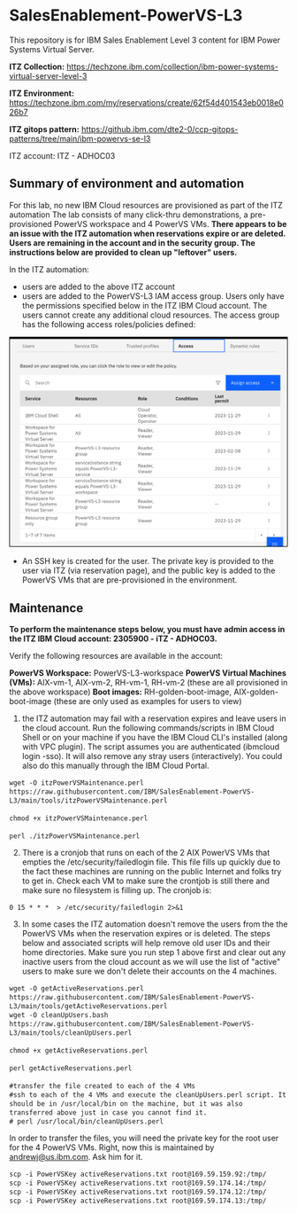 # SalesEnablement-PowerVS-L3
This repository is for IBM Sales Enablement Level 3 content for IBM Power Systems Virtual Server.

**ITZ Collection:** https://techzone.ibm.com/collection/ibm-power-systems-virtual-server-level-3

**ITZ Environment:** https://techzone.ibm.com/my/reservations/create/62f54d401543eb0018e026b7

**ITZ gitops pattern:** https://github.ibm.com/dte2-0/ccp-gitops-patterns/tree/main/ibm-powervs-se-l3

ITZ account: ITZ - ADHOC03

## Summary of environment and automation

For this lab, no new IBM Cloud resources are provisioned as part of the ITZ automation The lab consists of many click-thru demonstrations, a pre-provisioned PowerVS workspace and 4 PowerVS VMs. **There appears to be an issue with the ITZ automation when reservations expire or are deleted. Users are remaining in the account and in the security group. The instructions below are provided to clean up "leftover" users.**

In the ITZ automation:

- users are added to the above ITZ account
- users are added to the PowerVS-L3 IAM access group. Users only have the permissions specified below in the ITZ IBM Cloud account. The users cannot create any additional cloud resources. The access group has the following access roles/policies defined:

![](_attachments/PowerVS-L3-accessgroup.png)

- An SSH key is created for the user. The private key is provided to the user via ITZ (via reservation page), and the public key is added to the PowerVS VMs that are pre-provisioned in the environment.

## Maintenance

**To perform the maintenance steps below, you must have admin access in the ITZ IBM Cloud account: 2305900 - iTZ - ADHOC03.**

Verify the following resources are available in the account:

**PowerVS Workspace:** PowerVS-L3-workspace
**PowerVS Virtual Machines (VMs):** AIX-vm-1, AIX-vm-2, RH-vm-1, RH-vm-2 (these are all provisioned in the above workspace)
**Boot images:** RH-golden-boot-image, AIX-golden-boot-image (these are only used as examples for users to view)

1. the ITZ automation may fail with a reservation expires and leave users in the cloud account. Run the following commands/scripts in IBM Cloud Shell or on your machine if you have the IBM Cloud CLI's installed (along with VPC plugin). The script assumes you are authenticated (ibmcloud login -sso). It will also remove any stray users (interactively). You could also do this manually through the IBM Cloud Portal.

```
wget -O itzPowerVSMaintenance.perl https://raw.githubusercontent.com/IBM/SalesEnablement-PowerVS-L3/main/tools/itzPowerVSMaintenance.perl

chmod +x itzPowerVSMaintenance.perl

perl ./itzPowerVSMaintenance.perl
```

2. There is a cronjob that runs on each of the 2 AIX PowerVS VMs that empties the /etc/security/failedlogin file. This file fills up quickly due to the fact these machines are running on the public Internet and folks try to get in. Check each VM to make sure the crontjob is still there and make sure no filesystem is filling up.  The cronjob is:

```
0 15 * * *  > /etc/security/failedlogin 2>&1
```

3. In some cases the ITZ automation doesn't remove the users from the the PowerVS VMs when the reservation expires or is deleted. The steps below and associated scripts will help remove old user IDs and their home directories. Make sure you run step 1 above first and clear out any inactive users from the cloud account as we will use the list of "active" users to make sure we don't delete their accounts on the 4 machines.

```
wget -O getActiveReservations.perl https://raw.githubusercontent.com/IBM/SalesEnablement-PowerVS-L3/main/tools/getActiveReservations.perl
wget -O cleanUpUsers.bash https://raw.githubusercontent.com/IBM/SalesEnablement-PowerVS-L3/main/tools/cleanUpUsers.perl

chmod +x getActiveReservations.perl

perl getActiveReservations.perl

#transfer the file created to each of the 4 VMs
#ssh to each of the 4 VMs and execute the cleanUpUsers.perl script. It should be in /usr/local/bin on the machine, but it was also transferred above just in case you cannot find it. 
# perl /usr/local/bin/cleanUpUsers.perl

```

In order to transfer the files, you will need the private key for the root user for the 4 PowerVS VMs. Right, now this is maintained by andrewj@us.ibm.com. Ask him for it.


```
scp -i PowerVSKey activeReservations.txt root@169.59.159.92:/tmp/
scp -i PowerVSKey activeReservations.txt root@169.59.174.14:/tmp/
scp -i PowerVSKey activeReservations.txt root@169.59.174.12:/tmp/
scp -i PowerVSKey activeReservations.txt root@169.59.174.13:/tmp/
```



